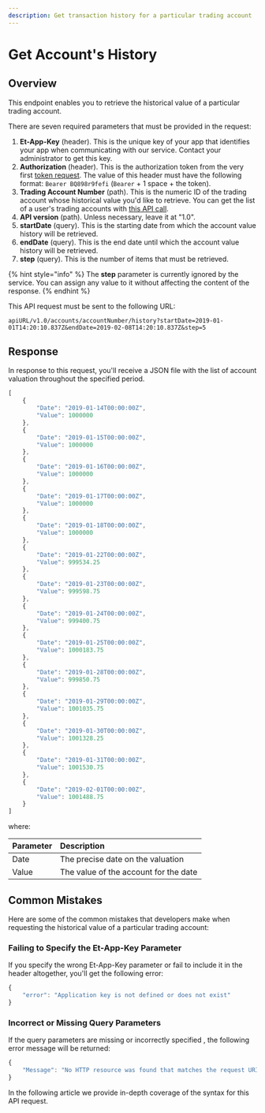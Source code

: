 ```yaml
---
description: Get transaction history for a particular trading account
---
```


# Get Account's History

## Overview

This endpoint enables you to retrieve the historical value of a particular trading account.

There are seven required parameters that must be provided in the request:

1. **Et-App-Key** \(header\). This is the unique key of your app that identifies your app when communicating with our service. Contact your administrator to get this key.
2. **Authorization** \(header\). This is the authorization token from the very first [token request](../../authentication/requesting-tokens/). The value of this header must have the following format: `Bearer BQ898r9fefi` \(`Bearer` + 1 space + the token\).
3. **Trading Account Number** \(path\). This is the numeric ID of the trading account whose historical value you'd like to retrieve. You can get the list of a user's trading accounts with [this API call](../list-users-accounts/).
4. **API version** \(path\). Unless necessary, leave it at "1.0".
5. **startDate** \(query\). This is the starting date from which the account value history will be retrieved.
6. **endDate** \(query\). This is the end date until which the account value history will be retrieved.
7. **step** \(query\). This is the number of items that must be retrieved.

{% hint style="info" %}
The **step** parameter is currently ignored by the service. You can assign any value to it without affecting the content of the response.
{% endhint %}

This API request must be sent to the following URL:

```text
apiURL/v1.0/accounts/accountNumber/history?startDate=2019-01-01T14:20:10.837Z&endDate=2019-02-08T14:20:10.837Z&step=5
```

## Response

In response to this request, you'll receive a JSON file with the list of account valuation throughout the specified period.

```javascript
[
    {
        "Date": "2019-01-14T00:00:00Z",
        "Value": 1000000
    },
    {
        "Date": "2019-01-15T00:00:00Z",
        "Value": 1000000
    },
    {
        "Date": "2019-01-16T00:00:00Z",
        "Value": 1000000
    },
    {
        "Date": "2019-01-17T00:00:00Z",
        "Value": 1000000
    },
    {
        "Date": "2019-01-18T00:00:00Z",
        "Value": 1000000
    },
    {
        "Date": "2019-01-22T00:00:00Z",
        "Value": 999534.25
    },
    {
        "Date": "2019-01-23T00:00:00Z",
        "Value": 999598.75
    },
    {
        "Date": "2019-01-24T00:00:00Z",
        "Value": 999400.75
    },
    {
        "Date": "2019-01-25T00:00:00Z",
        "Value": 1000183.75
    },
    {
        "Date": "2019-01-28T00:00:00Z",
        "Value": 999850.75
    },
    {
        "Date": "2019-01-29T00:00:00Z",
        "Value": 1001035.75
    },
    {
        "Date": "2019-01-30T00:00:00Z",
        "Value": 1001328.25
    },
    {
        "Date": "2019-01-31T00:00:00Z",
        "Value": 1001530.75
    },
    {
        "Date": "2019-02-01T00:00:00Z",
        "Value": 1001488.75
    }
]
```

where:

| Parameter | Description |
| :--- | :--- |
| Date | The precise date on the valuation |
| Value | The value of the account for the date |

## Common Mistakes

Here are some of the common mistakes that developers make when requesting the historical value of a particular trading account:

### Failing to Specify the Et-App-Key Parameter

If you specify the wrong Et-App-Key parameter or fail to include it in the header altogether, you'll get the following error:

```javascript
{
    "error": "Application key is not defined or does not exist"
}
```

### Incorrect or Missing Query Parameters

If the query parameters are missing or incorrectly specified , the following error message will be returned:

```javascript
{
    "Message": "No HTTP resource was found that matches the request URI 'https://pub-api-et-demo-prod.etnasoft.us/api/v1.0/accounts/6303/history'."
}
```

In the following article we provide in-depth coverage of the syntax for this API request.

